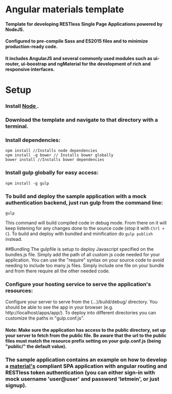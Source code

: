 # Angular materials template 
#### Template for developing RESTless Single Page Applications powered by NodeJS. 
#### Configured to pre-compile Sass and ES2015 files and to minimize production-ready code.
#### It includes AngularJS and several commonly used modules such as ui-router, ui-boostrap and ngMaterial for the development of rich and responsive interfaces.

# Setup

### Install [Node ](https://nodejs.org/en/).
### Download the template and navigate to that directory with a terminal.
### Install dependencies:
```
npm install //Installs node dependencies
npm install -g bower // Installs bower globally
bower install //Installs bower dependencies
```

### Install gulp globally for easy access:
`npm install -g gulp`

### To build and deploy the sample application with a mock authentication backend, just run gulp from the command line:
`gulp `

This command will build compiled code in  debug mode. From there on it will keep listening for any changes done to the source code (stop it with `Ctrl + C`).
To build and deploy with bundled and minification do `gulp publish` instead. 

##Bundling 
The gulpfile is setup to deploy Javascript specified on the bundles.js file. Simply add the path of all custom js code
needed for your application. You can use the "require" syntax on your source code to avoid needing to include too many js files. Simply include one file on your bundle and from there require all the other needed code.

### Configure your hosting service to serve the application's resources:
Configure your server to serve from the (...)/build/debug/ directory. You should be able to see the app in your browser (e.g. http://localhost/apps/app/).
To deploy into different directories you can customize the paths in "gulp.conf.js".

#### Note: Make sure the application has access to the public directory, set up your server to fetch from the public file. Be aware that the url to the public files must match the resource prefix setting on your gulp.conf.js (being "public/" the default value). 

### The sample application contains an example on how to develop a [material's](https://www.google.com/design/spec/material-design/introduction.html#) compliant SPA application with angular routing and RESTless token authentication (you can either sign-in with mock username 'user@user' and password 'letmein', or just signup).

 